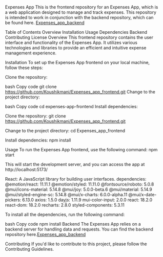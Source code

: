 Expenses App 
This is the frontend repository for an Expenses App, which is a web application designed to manage and track expenses. This repository is intended to work in conjunction with the backend repository, which can be found here. [Expenses_app_backend](https://github.com/Koushikmani/Expenses_app_backend)

Table of Contents
Overview
Installation
Usage
Dependencies
Backend
Contributing
License
Overview
This frontend repository contains the user interface and functionality of the Expenses App. It utilizes various technologies and libraries to provide an efficient and intuitive expense management experience.

Installation
To set up the Expenses App frontend on your local machine, follow these steps:

Clone the repository:

bash
Copy code
git clone https://github.com/Koushikmani/Expenses_app_frontend.git
Change to the project directory:

bash
Copy code
cd expenses-app-frontend
Install dependencies:

Clone the repository:
git clone https://github.com/Koushikmani/Expenses_app_frontend.git

Change to the project directory:
cd Expenses_app_frontend

Install dependencies:
npm install

Usage
To run the Expenses App frontend, use the following command:
npm start

This will start the development server, and you can access the app at http://localhost:5173/

React: A JavaScript library for building user interfaces.
dependencies: 
@emotion/react: 11.11.1
@emotion/styled: 11.11.0
@fontsource/roboto: 5.0.8
@mui/icons-material: 5.14.8
@mui/joy: 5.0.0-beta.6
@mui/material: 5.14.9
@mui/styled-engine-sc: 5.14.8
@mui/x-charts: 6.0.0-alpha.11
@mui/x-date-pickers: 6.13.0
axios: 1.5.0
dayjs: 1.11.9
mui-color-input: 2.0.0
react: 18.2.0
react-dom: 18.2.0
recharts: 2.8.0
styled-components: 5.3.11
    
To install all the dependencies, run the following command:

bash
Copy code
npm install
Backend
The Expenses App relies on a backend server for handling data and requests. You can find the backend repository here.[Expenses_app_backend](https://github.com/Koushikmani/Expenses_app_backend)

Contributing
If you'd like to contribute to this project, please follow the Contributing Guidelines.




